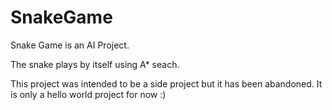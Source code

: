 # SnakeGame

Snake Game is an AI Project.

The snake plays by itself using A* seach.

This project was intended to be a side project but it has been abandoned. It is only a hello world project for now :)
